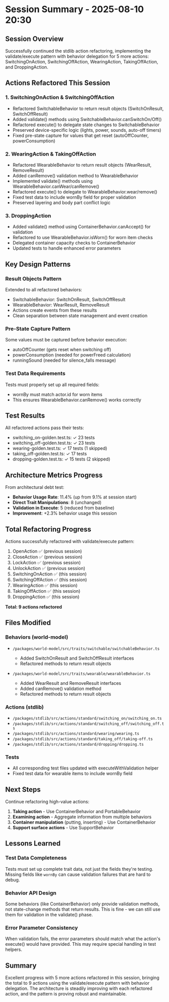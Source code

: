 # Session Summary - 2025-08-10 20:30

## Session Overview
Successfully continued the stdlib action refactoring, implementing the validate/execute pattern with behavior delegation for 5 more actions: SwitchingOnAction, SwitchingOffAction, WearingAction, TakingOffAction, and DroppingAction.

## Actions Refactored This Session

### 1. SwitchingOnAction & SwitchingOffAction
- Refactored SwitchableBehavior to return result objects (SwitchOnResult, SwitchOffResult)
- Added validate() methods using SwitchableBehavior.canSwitchOn/Off()
- Refactored execute() to delegate state changes to SwitchableBehavior
- Preserved device-specific logic (lights, power, sounds, auto-off timers)
- Fixed pre-state capture for values that get reset (autoOffCounter, powerConsumption)

### 2. WearingAction & TakingOffAction
- Refactored WearableBehavior to return result objects (WearResult, RemoveResult)
- Added canRemove() validation method to WearableBehavior
- Implemented validate() methods using WearableBehavior.canWear/canRemove()
- Refactored execute() to delegate to WearableBehavior.wear/remove()
- Fixed test data to include wornBy field for proper validation
- Preserved layering and body part conflict logic

### 3. DroppingAction
- Added validate() method using ContainerBehavior.canAccept() for validation
- Refactored to use WearableBehavior.isWorn() for worn item checks
- Delegated container capacity checks to ContainerBehavior
- Updated tests to handle enhanced error parameters

## Key Design Patterns

### Result Objects Pattern
Extended to all refactored behaviors:
- SwitchableBehavior: SwitchOnResult, SwitchOffResult
- WearableBehavior: WearResult, RemoveResult
- Actions create events from these results
- Clean separation between state management and event creation

### Pre-State Capture Pattern
Some values must be captured before behavior execution:
- autoOffCounter (gets reset when switching off)
- powerConsumption (needed for powerFreed calculation)
- runningSound (needed for silence_falls message)

### Test Data Requirements
Tests must properly set up all required fields:
- wornBy must match actor.id for worn items
- This ensures WearableBehavior.canRemove() works correctly

## Test Results
All refactored actions pass their tests:
- switching_on-golden.test.ts: ✓ 23 tests
- switching_off-golden.test.ts: ✓ 23 tests
- wearing-golden.test.ts: ✓ 17 tests (1 skipped)
- taking_off-golden.test.ts: ✓ 17 tests
- dropping-golden.test.ts: ✓ 15 tests (2 skipped)

## Architecture Metrics Progress
From architectural debt test:
- **Behavior Usage Rate**: 11.4% (up from 9.1% at session start)
- **Direct Trait Manipulations**: 8 (unchanged)
- **Validation in Execute**: 5 (reduced from baseline)
- **Improvement**: +2.3% behavior usage this session

## Total Refactoring Progress
Actions successfully refactored with validate/execute pattern:
1. OpenAction ✅ (previous session)
2. CloseAction ✅ (previous session)
3. LockAction ✅ (previous session)
4. UnlockAction ✅ (previous session)
5. SwitchingOnAction ✅ (this session)
6. SwitchingOffAction ✅ (this session)
7. WearingAction ✅ (this session)
8. TakingOffAction ✅ (this session)
9. DroppingAction ✅ (this session)

**Total: 9 actions refactored**

## Files Modified

### Behaviors (world-model)
- `/packages/world-model/src/traits/switchable/switchableBehavior.ts`
  - Added SwitchOnResult and SwitchOffResult interfaces
  - Refactored methods to return result objects
  
- `/packages/world-model/src/traits/wearable/wearableBehavior.ts`
  - Added WearResult and RemoveResult interfaces
  - Added canRemove() validation method
  - Refactored methods to return result objects

### Actions (stdlib)
- `/packages/stdlib/src/actions/standard/switching_on/switching_on.ts`
- `/packages/stdlib/src/actions/standard/switching_off/switching_off.ts`
- `/packages/stdlib/src/actions/standard/wearing/wearing.ts`
- `/packages/stdlib/src/actions/standard/taking_off/taking-off.ts`
- `/packages/stdlib/src/actions/standard/dropping/dropping.ts`

### Tests
- All corresponding test files updated with executeWithValidation helper
- Fixed test data for wearable items to include wornBy field

## Next Steps

Continue refactoring high-value actions:
1. **Taking action** - Use ContainerBehavior and PortableBehavior
2. **Examining action** - Aggregate information from multiple behaviors
3. **Container manipulation** (putting, inserting) - Use ContainerBehavior
4. **Support surface actions** - Use SupportBehavior

## Lessons Learned

### Test Data Completeness
Tests must set up complete trait data, not just the fields they're testing. Missing fields like `wornBy` can cause validation failures that are hard to debug.

### Behavior API Design
Some behaviors (like ContainerBehavior) only provide validation methods, not state-change methods that return results. This is fine - we can still use them for validation in the validate() phase.

### Error Parameter Consistency
When validation fails, the error parameters should match what the action's execute() would have provided. This may require special handling in test helpers.

## Summary
Excellent progress with 5 more actions refactored in this session, bringing the total to 9 actions using the validate/execute pattern with behavior delegation. The architecture is steadily improving with each refactored action, and the pattern is proving robust and maintainable.